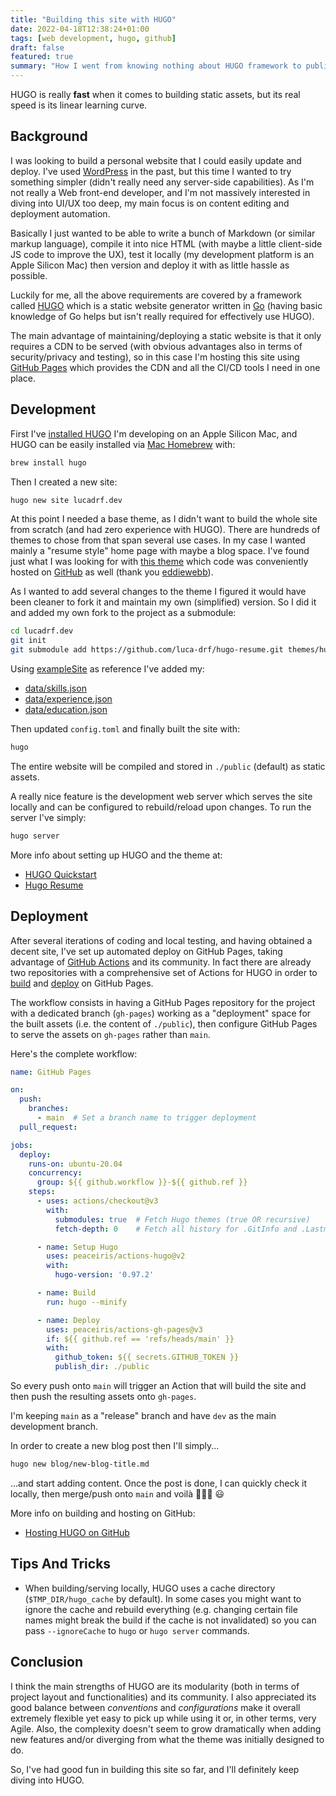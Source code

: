 ```yaml
---
title: "Building this site with HUGO"
date: 2022-04-18T12:38:24+01:00
tags: [web development, hugo, github]
draft: false
featured: true
summary: "How I went from knowing nothing about HUGO framework to publishing my first custom website in just few days, all thanks to HUGO great ecosystem."
---
```


HUGO is really **fast** when it comes to building static assets, but its real
speed is its linear learning curve.


Background
----------

I was looking to build a personal website that I could easily update and deploy.
I've used [WordPress](https://wordpress.com/) in the past, but this time I
wanted to try something simpler (didn't really need any server-side
capabilities). As I'm not really a Web front-end developer, and I'm not
massively interested in diving into UI/UX too deep, my main focus is on content
editing and deployment automation.

Basically I just wanted to be able to write a bunch of Markdown (or similar
markup language), compile it into nice HTML (with maybe a little client-side JS
code to improve the UX), test it locally (my development platform is an Apple
Silicon Mac) then version and deploy it with as little hassle as possible.

Luckily for me, all the above requirements are covered by a framework called
[HUGO](https://gohugo.io/) which is a static website generator written in
[Go](https://go.dev/) (having basic knowledge of Go helps but isn't really
required for effectively use HUGO).

The main advantage of maintaining/deploying a static website is that it only
requires a CDN to be served (with obvious advantages also in terms of
security/privacy and testing), so in this case I'm hosting this site using
[GitHub Pages](https://pages.github.com/) which provides the CDN and all the
CI/CD tools I need in one place.


Development
-----------

First I've [installed HUGO](https://gohugo.io/getting-started/installing/)
I'm developing on an Apple Silicon Mac, and HUGO can be easily installed via
[Mac Homebrew](https://brew.sh/) with:

```bash
brew install hugo
```

Then I created a new site:

```bash
hugo new site lucadrf.dev
```

At this point I needed a base theme, as I didn't want to build the whole site
from scratch (and had zero experience with HUGO). There are hundreds of themes
to chose from that span several use cases. In my case I wanted mainly a "resume
style" home page with maybe a blog space. I've found just what I was looking for
with [this theme](https://themes.gohugo.io/themes/hugo-resume/) which code was
conveniently hosted on [GitHub](https://github.com/eddiewebb/hugo-resume) as
well (thank you [eddiewebb](https://github.com/eddiewebb)).

As I wanted to add several changes to the theme I figured it would have been
cleaner to fork it and maintain my own (simplified) version. So I did it and
added my own fork to the project as a submodule:

```bash
cd lucadrf.dev
git init
git submodule add https://github.com/luca-drf/hugo-resume.git themes/hugo-resume
```

Using [exampleSite](https://github.com/eddiewebb/hugo-resume/tree/master/exampleSite)
as reference I've added my:
- [data/skills.json](https://github.com/luca-drf/hugo-resume/blob/master/exampleSite/data/skills.json)
- [data/experience.json](https://github.com/luca-drf/hugo-resume/blob/master/exampleSite/data/experience.json)
- [data/education.json](https://github.com/luca-drf/hugo-resume/blob/master/exampleSite/data/education.json)

Then updated `config.toml` and finally built the site with:

```bash
hugo
```

The entire website will be compiled and stored in `./public` (default) as static
assets.


A really nice feature is the development web server which serves the site
locally and can be configured to rebuild/reload upon changes. To run the server
I've simply:

```bash
hugo server
```

More info about setting up HUGO and the theme at:
- [HUGO Quickstart](https://gohugo.io/getting-started/quick-start/)
- [Hugo Resume](https://github.com/luca-drf/hugo-resume#hugo-resume)


Deployment
----------

After several iterations of coding and local testing, and having obtained a
decent site, I've set up automated deploy on GitHub Pages, taking advantage of
[GitHub Actions](https://github.com/features/actions) and its community. In fact
there are already two repositories with a comprehensive set of
Actions for HUGO in order to [build](https://github.com/peaceiris/actions-hugo)
and [deploy](https://github.com/peaceiris/actions-gh-pages) on GitHub Pages.

The workflow consists in having a GitHub Pages repository for the project with a
dedicated branch (`gh-pages`) working as a "deployment" space for the built
assets (i.e. the content of `./public`), then configure GitHub Pages to serve
the assets on `gh-pages` rather than `main`.

Here's the complete workflow:

```yaml
name: GitHub Pages

on:
  push:
    branches:
      - main  # Set a branch name to trigger deployment
  pull_request:

jobs:
  deploy:
    runs-on: ubuntu-20.04
    concurrency:
      group: ${{ github.workflow }}-${{ github.ref }}
    steps:
      - uses: actions/checkout@v3
        with:
          submodules: true  # Fetch Hugo themes (true OR recursive)
          fetch-depth: 0    # Fetch all history for .GitInfo and .Lastmod

      - name: Setup Hugo
        uses: peaceiris/actions-hugo@v2
        with:
          hugo-version: '0.97.2'

      - name: Build
        run: hugo --minify

      - name: Deploy
        uses: peaceiris/actions-gh-pages@v3
        if: ${{ github.ref == 'refs/heads/main' }}
        with:
          github_token: ${{ secrets.GITHUB_TOKEN }}
          publish_dir: ./public
```

So every push onto `main` will trigger an Action that will build the site and
then push the resulting assets onto `gh-pages`.

I'm keeping `main` as a "release" branch and have `dev` as the main development
branch.

In order to create a new blog post then I'll simply...

```bash
hugo new blog/new-blog-title.md
```

...and start adding content. Once the post is done, I can quickly check it locally,
then merge/push onto `main` and voilà 💁🏻‍♂️ 😃

More info on building and hosting on GitHub:
- [Hosting HUGO on GitHub](https://gohugo.io/hosting-and-deployment/hosting-on-github/)


Tips And Tricks
---------------

- When building/serving locally, HUGO uses a cache directory (`$TMP_DIR/hugo_cache`
by default). In some cases you might want to ignore the cache and rebuild
everything (e.g. changing certain file names might break the build if the cache
is not invalidated) so you can pass `--ignoreCache` to `hugo` or `hugo server`
commands.


Conclusion
----------

I think the main strengths of HUGO are its modularity (both in terms of project
layout and functionalities) and its community. I also appreciated its good
balance between *conventions* and *configurations* make it overall extremely
flexible yet easy to pick up while using it or, in other terms, very Agile.
Also, the complexity doesn't seem to grow dramatically when adding new features
and/or diverging from what the theme was initially designed to do.

So, I've had good fun in building this site so far, and I'll definitely keep
diving into HUGO.

